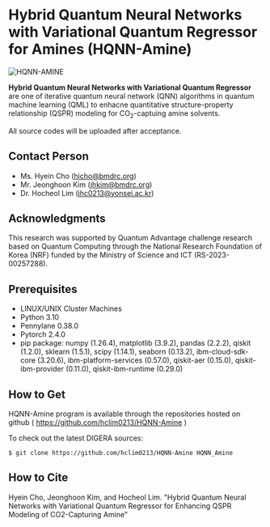 # Hybrid Quantum Neural Networks with Variational Quantum Regressor for Amines (HQNN-Amine)
![HQNN-AMINE](https://github.com/user-attachments/assets/c1238172-59f7-43ff-9bc8-545b4940ffce)

**Hybrid Quantum Neural Networks with Variational Quantum Regressor** are one of iterative quantum neural network (QNN) algorithms in quantum machine learning (QML) to enhacne quantitative structure-property relationship (QSPR) modeling for CO<sub>2</sub>-captuing amine solvents.

All source codes will be uploaded after acceptance.

Contact Person
--------------
* Ms. Hyein Cho (hicho@bmdrc.org)
* Mr. Jeonghoon Kim (jhkim@bmdrc.org)
* Dr. Hocheol Lim (ihc0213@yonsei.ac.kr)

Acknowledgments
---------------
This research was supported by Quantum Advantage challenge research based on 
Quantum Computing through the National Research Foundation of Korea (NRF) 
funded by the Ministry of Science and ICT (RS-2023-00257288).

Prerequisites
-------------
* LINUX/UNIX Cluster Machines
* Python 3.10
* Pennylane 0.38.0
* Pytorch 2.4.0
* pip package: numpy (1.26.4), matplotlib (3.9.2), pandas (2.2.2), qiskit (1.2.0), sklearn (1.5.1), scipy (1.14.1), seaborn (0.13.2), ibm-cloud-sdk-core (3.20.6), ibm-platform-services (0.57.0), qiskit-aer (0.15.0), qiskit-ibm-provider (0.11.0), qiskit-ibm-runtime (0.29.0)

How to Get
----------
HQNN-Amine program is available through the repositories hosted on
github ( https://github.com/hclim0213/HQNN-Amine )

To check out the latest DIGERA sources:

   `$ git clone https://github.com/hclim0213/HQNN-Amine HQNN_Amine`

How to Cite
----------
Hyein Cho, Jeonghoon Kim, and Hocheol Lim. "Hybrid Quantum Neural Networks with Variational Quantum Regressor for Enhancing QSPR Modeling of CO2-Capturing Amine"
